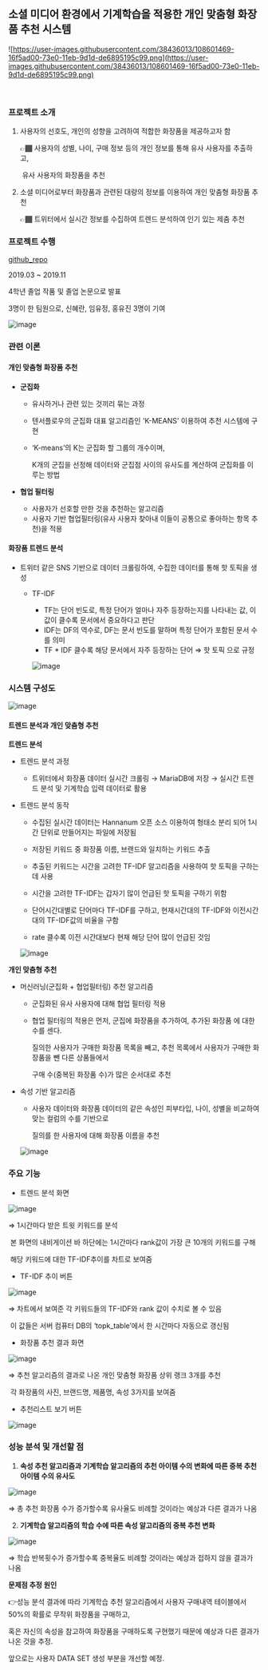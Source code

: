 ## **소셜 미디어 환경에서 기계학습을 적용한 개인 맞춤형 화장품 추천 시스템**

![https://user-images.githubusercontent.com/38436013/108601469-16f5ad00-73e0-11eb-9d1d-de6895195c99.png](https://user-images.githubusercontent.com/38436013/108601469-16f5ad00-73e0-11eb-9d1d-de6895195c99.png)

​																						

### **프로젝트 소개**

1. 사용자의 선호도, 개인의 성향을 고려하여 적합한 화장품을 제공하고자 함  

   👉🏾 사용자의 성별, 나이, 구매 정보 등의 개인 정보를 통해 유사 사용자를 추출하고, 

   ​       유사 사용자의 화장품을 추천

2. 소셜 미디어로부터 화장품과 관련된 대량의 정보를 이용하여 개인 맞춤형 화장품 추천  

   👉🏾 트위터에서 실시간 정보를 수집하여 트렌드 분석하여 인기 있는 제춤 추천

### **프로젝트 수행**

[github_repo](https://github.com/redcarrot01/Cosmetics_Recommendation_System)

2019.03 ~ 2019.11

4학년 졸업 작품 및 졸업 논문으로 발표

3명이 한 팀원으로, 신혜란, 임유정, 홍유진 3명이 기여

![image](https://user-images.githubusercontent.com/38436013/108605271-6f37a980-73f6-11eb-8e9b-c5194250465c.png)

### 관련 이론

#### 개인 맞춤형 화장품 추천

- **군집화**

  - 유사하거나 관련 있는 것끼리 묶는 과정

  - 텐서플로우의 군집화 대표 알고리즘인 'K-MEANS' 이용하여 추천 시스템에 구현

  - ‘K-means’의 K는 군집화 할 그룹의 개수이며, 

    K개의 군집을 선정해 데이터와 군집점 사이의 유사도를 계산하여 군집화를 이루는 방법

- **협업 필터링**

  - 사용자가 선호할 만한 것을 추천하는 알고리즘
  - 사용자 기반 협업필터링(유사 사용자 찾아내 이들이 공통으로 좋아하는 항목 추천)을 적용

#### 화장품 트렌드 분석

- 트위터 같은 SNS 기반으로 데이터 크롤링하여, 수집한 데이터를 통해 핫 토픽을 생성

  - TF-IDF

    - TF는 단어 빈도로, 특정 단어가 얼마나 자주 등장하는지를 나타내는 값, 이 값이 클수록 문서에서 중요하다고 판단
    - IDF는 DF의 역수로, DF는 문서 빈도를 말하며 특정 단어가 포함된 문서 수를 의미
    - TF * IDF 클수록 해당 문서에서 자주 등장하는 단어 ⇒ 핫 토픽 으로 규정

    ![image](https://user-images.githubusercontent.com/38436013/108605285-8080b600-73f6-11eb-8fa9-0245794f7148.png)

### 시스템 구성도

![image](https://user-images.githubusercontent.com/38436013/108605289-8a0a1e00-73f6-11eb-97b1-b08659f43be6.png)

#### **트렌드 분석과 개인 맞춤형 추천**

**트렌드 분석**

- 트렌드 분석 과정

  - 트위터에서 화장품 데이터 실시간 크롤링 → MariaDB에 저장 → 실시간 트렌드 분석 및 기계학습 입력 데이터로 활용

- 트렌드 분석 동작

  - 수집된 실시간 데이터는 Hannanum 오픈 소스 이용하여 형태소 분리 되어 1시간 단위로 만들어지는 파일에 저장됨

  - 저장된 키워드 중 화장품 이름, 브랜드와 일치하는 키워드 추출

  - 추출된 키워드는 시간을 고려한 TF-IDF 알고리즘을 사용하여 핫 토픽을 구하는 데 사용

  - 시간을 고려한 TF-IDF는 갑자기 많이 언급된 핫 토픽을 구하기 위함

  -  단어시간대별로 단어마다 TF-IDF를 구하고, 현재시간대의 TF-IDF와 이전시간대의 TF-IDF값의 비율을 구함

  - rate 클수록 이전 시간대보다 현재 해당 단어 많이 언급된 것임

  ![image](https://user-images.githubusercontent.com/38436013/108605320-c473bb00-73f6-11eb-91d6-bbad87a4038d.png)

**개인 맞춤형 추천**

- 머신러닝(군집화 + 협업필터링) 추천 알고리즘

  - 군집화된 유사 사용자에 대해 협업 필터링 적용

  - 협업 필터링의 적용은 먼저, 군집에 화장품을 추가하여, 추가된 화장품 에 대한 수를 센다. 

    질의한 사용자가 구매한 화장품 목록을 빼고, 추천 목록에서 사용자가 구매한 화장품을 뺀 다른 상품들에서 

    구매 수(중복된 화장품 수)가 많은 순서대로 추천

- 속성 기반 알고리즘

  - 사용자 데이터와 화장품 데이터의 같은 속성인 피부타입, 나이, 성별을 비교하여 맞는 컬럼의 수를 기반으로 

    질의를 한 사용자에 대해 화장품 이름을 추천

  ![image](https://user-images.githubusercontent.com/38436013/108605323-cd648c80-73f6-11eb-8a72-19223059533d.png)

### 주요 기능

- 트렌드 분석 화면

![image](https://user-images.githubusercontent.com/38436013/108605338-e5d4a700-73f6-11eb-9a0e-9c920e5cef42.png)

⇒ 1시간마다 받은 트윗 키워드를 분석

​	본 화면의 내비게이션 바 하단에는 1시간마다 rank값이 가장 큰 10개의 키워드를 구해 

​	해당 키워드에 대한 TF-IDF추이를 차트로 보여줌

- TF-IDF 추이 버튼

![image](https://user-images.githubusercontent.com/38436013/108605352-f258ff80-73f6-11eb-9d44-216d6bbfa64a.png)

⇒ 차트에서 보여준 각 키워드들의 TF-IDF와 rank 값이 수치로 볼 수 있음

​	이 값들은 서버 컴퓨터 DB의 ‘topk_table’에서 한 시간마다 자동으로 갱신됨

- 화장품 추천 결과 화면

![image](https://user-images.githubusercontent.com/38436013/108605361-f9800d80-73f6-11eb-9489-702990876f2f.png)

⇒ 추천 알고리즘의 결과로 나온 개인 맞춤형 화장품 상위 랭크 3개를 추천

​	각 화장품의 사진, 브랜드명, 제품명, 속성 3가지를 보여줌

- 추천리스트 보기 버튼

![image](https://user-images.githubusercontent.com/38436013/108605364-000e8500-73f7-11eb-8ccc-f4b3ebc2384c.png)

### 성능 분석 및 개선할 점

1. **속성 추천 알고리즘과 기계학습 알고리즘의 추천 아이템 수의 변화에 따른 중복 추천 아이템 수의 유사도**

![image](https://user-images.githubusercontent.com/38436013/108605373-0d2b7400-73f7-11eb-8c51-92cb28da3957.png)

⇒ 총 추천 화장품 수가 증가할수록 유사율도 비례할 것이라는 예상과 다른 결과가 나옴

2. **기계학습 알고리즘의 학습 수에 따른 속성 알고리즘의 중복 추천 변화**

![image](https://user-images.githubusercontent.com/38436013/108605385-19173600-73f7-11eb-9b5c-a2de9e20fbbb.png)

⇒ 학습 반복횟수가 증가할수록 중복율도 비례할 것이라는 예상과 접하지 않을 결과가 나옴

**문제점 추정 원인**

👉성능 분석 결과에 따라 기계학습 추천 알고리즘에서 사용자 구매내역 테이블에서 50%의 확률로 무작위 화장품을 구매하고, 

혹은 자신의 속성을 참고하여 화장품을 구매하도록 구현했기 때문에 예상과 다른 결과가 나온 것을 추정.  

앞으로는 사용자 DATA SET 생성 부분을 개선할 예정.
